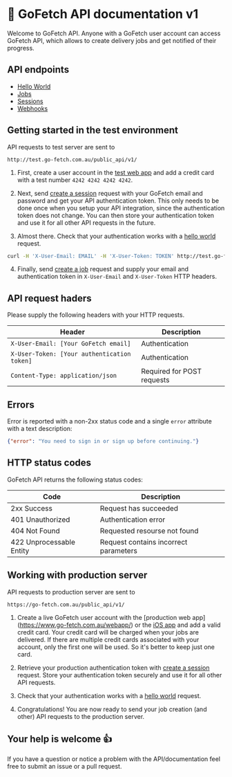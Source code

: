 # 🐶 GoFetch API documentation v1

Welcome to GoFetch API. Anyone with a GoFetch user account can access GoFetch API, which allows to create delivery jobs and get notified of their progress.

## API endpoints

* [Hello World](endpoints/hello_world.md)
* [Jobs](endpoints/jobs.md)
* [Sessions](endpoints/sessions.md)
* [Webhooks](endpoints/webhooks.md)


## Getting started in the test environment

API requests to test server are sent to

```
http://test.go-fetch.com.au/public_api/v1/
```

1) First, create a user account in the [test web app](http://www.go-fetch.com.au/webappstaging) and add a credit card with a test number `4242 4242 4242 4242`.

2) Next, send [create a session](endpoints/sessions.md#create) request with your GoFetch email and password and get your API authentication token. This only needs to be done once when you setup your API integration, since the authentication token does not change. You can then store your authentication token and use it for all other API requests in the future.

3) Almost there. Check that your authentication works with a [hello world](endpoints/hello_world.md) request.

```bash
curl -H 'X-User-Email: EMAIL' -H 'X-User-Token: TOKEN' http://test.go-fetch.com.au/public_api/v1/hello_world
```

4) Finally, send [create a job](endpoints/jobs.md) request and supply your email and authentication token in `X-User-Email` and `X-User-Token` HTTP headers.


## API request haders

Please supply the following headers with your HTTP requests.

| Header | Description |
| --- | --- |
| `X-User-Email: [Your GoFetch email]` | Authentication |
| `X-User-Token: [Your authentication token]` | Authentication |
| `Content-Type: application/json` | Required for POST requests |

## Errors

Error is reported with a non-2xx status code and a single `error` attribute with a text description:

```JSON
{"error": "You need to sign in or sign up before continuing."}
```

## HTTP status codes

GoFetch API returns the following status codes:

| Code | Description |
| --- | --- |
| 2xx Success | Request has succeeded |
| 401 Unauthorized | Authentication error |
| 404 Not Found | Requested resourse not found |
| 422 Unprocessable Entity | Request contains incorrect parameters |

## Working with production server

API requests to production server are sent to

```
https://go-fetch.com.au/public_api/v1/
```

1. Create a live GoFetch user account with the [production web app]
(https://www.go-fetch.com.au/webapp/) or the [iOS app](https://itunes.apple.com/au/app/gofetch/id1045358128?mt=8) and add a valid credit card. Your credit card will be charged when your jobs are delivered. If there are multiple credit cards associated with your account, only the first one will be used. So it's better to keep just one card.

2. Retrieve your production authentication token with [create a session](endpoints/sessions.md#create) request. Store your authentication token securely and use it for all other API requests.

3. Check that your authentication works with a [hello world](endpoints/hello_world.md) request.

4. Congratulations! You are now ready to send your job creation (and other) API requests to the production server.

## Your help is welcome 👍 

If you have a question or notice a problem with the API/documentation feel free to submit an issue or a pull request.


